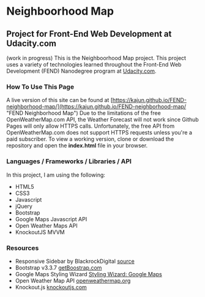 # Neighboorhood Map
## Project for Front-End Web Development at Udacity.com
(work in progress)
This is the Neighboorhood Map project. This project uses a variety of technologies learned throughout the Front-End Web Development (FEND) Nanodegree program at [Udacity.com](http://udacity.com "Udacity.com").

### How To Use This Page
A live version of this site can be found at [https://kajun.github.io/FEND-neighborhood-map/](https://kajun.github.io/FEND-neighborhood-map/ "FEND Neighborhood Map")
Due to the limitations of the free OpenWeatherMap.com API, the Weather Forecast will not work since Github Pages will only allow HTTPS calls. Unfortunately, the free API from OpenWeatherMap.com does not support HTTPS requests unless you're a paid subscriber. 
To view a working version, clone or download the repository and open the **index.html** file in your browser. 

### Languages / Frameworks / Libraries / API
In this project, I am using the following:
- HTML5
- CSS3
- Javascript
- jQuery
- Bootstrap
- Google Maps Javascript API
- Open Weather Maps API
- KnockoutJS MVVM


### Resources
- Responsive Sidebar by BlackrockDigital [source](https://github.com/BlackrockDigital/startbootstrap-simple-sidebar "Responsive Sidebar")
- Bootstrap v3.3.7 [getBoostrap.com](http://getbootstrap.com "getBootstrap.com")
- Google Maps Styling Wizard [Styling Wizard: Google Maps](https://mapstyle.withgoogle.com/ "Google Maps Styling Wizard")
- Open Weather Map API [openweathermap.org](http://openweathermap.org "Open Weather Map")
- Knockout.js [knockoutjs.com](http://knockoutjs.com "Knockout JS")

